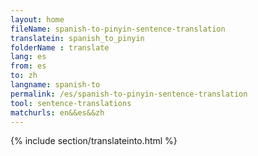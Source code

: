 ```yaml
---
layout: home
fileName: spanish-to-pinyin-sentence-translation
translatein: spanish_to_pinyin
folderName : translate
lang: es
from: es
to: zh
langname: spanish-to
permalink: /es/spanish-to-pinyin-sentence-translation
tool: sentence-translations
matchurls: en&&es&&zh
---
```

{% include section/translateinto.html %}
